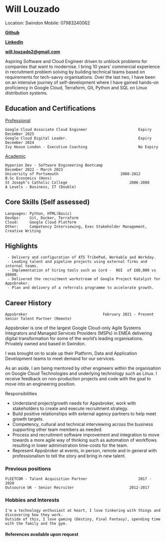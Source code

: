# Will Louzado
Location: Swindon
Mobile: 07983240062

[**Github**](https://github.com/kirito-wl)

[**LinkedIn**](https://www.linkedin.com/in/wlouzado/)

[**will.louzado2@gmail.com**](mailto:will.louzado2@gmail.com)

Aspiring Software and Cloud Engineer driven to unblock problems for companies that want to modernise. I bring 10 years’ commercial experience in recruitment problem solving by building technical teams based on requirements for tech-savvy organisations. Over the last two, I have been on an intensive journey of self-development where I have gained hands-on proficiency in Google Cloud, Terraform, Git, Python and SQL on Linux distribution systems.

## Education and Certifications

<ins>Professional<ins/> 

	Google Cloud Associate Cloud Engineer						Expiry December 2025
	Google Cloud Digital Leader.         						Expiry December 2024
	Ivy House London - Executive Coaching						No Expiry

<ins>Academic<ins/>

	Hyperion Dev - Software Engineering Bootcamp					December 2022 - March 2023
	University of Portsmouth							2008-2012
	B.Sc Economics (Hons)
	St Joseph’s Catholic College							2006-2008
	A Levels - Business, IT (Double)

## Core Skills (Self assessed)

	Languages: Python, HTML(Basic)
	DevOps:    Git, Docker, Terraform
	Cloud:     Google Cloud Platform
	Other:     Competency Interviewing, Exec Stakeholder Management, Creative Writing

## Highlights

	

	 - Delivery and configuration of ATS TribePad, Workable and Workday.
	 - Leading talent and pipeline projects using external firms and internal teams.
	 - Implementation of hiring tools such as Cord -  ROI  of £80,000 vs £6000.
	 - Delivered the recruitment workstream of Google Project Katalyst for Appsbroker.
	 - Plan and delivery of a referrals programme to accelerate growth.

## Career History

	Appsbroker									February 2021 - Present
	Senior Talent Partner (Remote)

Appsbroker is one of the largest Google Cloud-only Agile Systems Integrators and Managed Services Providers (MSPs) in EMEA delivering digital transformation for some of the world’s leading organisations. Privately owned and based in Swindon.

I was brought on to scale up their Platform, Data and Application Development teams to meet demand for our services.

As an aside, I am being mentored by other engineers within the organisation on Google Cloud Technologies and underlying technology such as Linux. I receive feedback on non-production projects and code with the goal to move into an engineering position.

Responsibilities

- Understand project/growth needs for Appsbroker, work with stakeholders to create and execute recruitment strategy.
- Build positive relationships with external agency partners to help meet growth targets.
- Competency, cultural and technical interviewing across the business supporting other team members as needed.
- Process and recruitment software improvement and integration to move towards a more agile way of thinking such as automation of workflows resulting in lower administration time-costs for the team.
- Represent Appsbroker at events, in person, remote and in general with professionalism to tell the story and bring in new talent.

### Previous positions

	FLEETCOR - Talent Acquisition Partner						2017 - 2020
	Outsource UK - Senior Recruiter							2012-2017

### Hobbies and Interests

	I'm a technology enthusiast at heart, I love tinkering with things and discovering how they work. 
	Outside of this, I love gaming (Destiny, Final Fantasy), spending time with the family and the gym.

#### References available upon request
